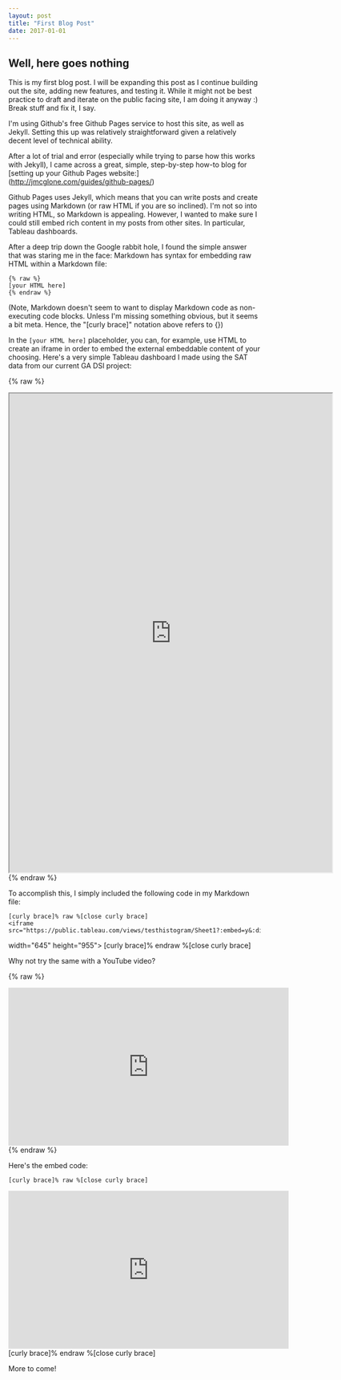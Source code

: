 ```yaml
---
layout: post
title: "First Blog Post"
date: 2017-01-01
---
```


## Well, here goes nothing

This is my first blog post.  I will be expanding this post as I continue building out the site, adding new features, and testing it.  While it might not be best practice to draft and iterate on the public facing site, I am doing it anyway :)  Break stuff and fix it, I say.

I'm using Github's free Github Pages service to host this site, as well as Jekyll.  Setting this up was relatively straightforward given a relatively decent level of technical ability.  

After a lot of trial and error (especially while trying to parse how this works with Jekyll), I came across a great, simple, step-by-step how-to blog for [setting up your Github Pages website:] (http://jmcglone.com/guides/github-pages/)

Github Pages uses Jekyll, which means that you can write posts and create pages using Markdown (or raw HTML if you are so inclined).  I'm not so into writing HTML, so Markdown is appealing.  However, I wanted to make sure I could still embed rich content in my posts from other sites.  In particular, Tableau dashboards.  

After a deep trip down the Google rabbit hole, I found the simple answer that was staring me in the face:  Markdown has syntax for embedding raw HTML within a Markdown file:

    {% raw %}
    [your HTML here]
    {% endraw %}

(Note, Markdown doesn't seem to want to display Markdown code as non-executing code blocks.  Unless I'm missing something obvious, but it seems a bit meta.  Hence, the "[curly brace]" notation above refers to {})

In the `[your HTML here]` placeholder, you can, for example, use HTML to create an iframe in order to embed the external embeddable content of your choosing.  Here's a very simple Tableau dashboard I made using the SAT data from our current GA DSI project:

{% raw %}
<iframe src="https://public.tableau.com/views/testhistogram/Sheet1?:embed=y&:display_count=yes"
 width="645" height="955"></iframe>
{% endraw %}

To accomplish this, I simply included the following code in my Markdown file:


    [curly brace]% raw %[close curly brace]
    <iframe src="https://public.tableau.com/views/testhistogram/Sheet1?:embed=y&:display_count=yes"
 width="645" height="955"></iframe>
    [curly brace]% endraw %[close curly brace]

Why not try the same with a YouTube video?

{% raw %}
<iframe width="560" height="315" src="https://www.youtube.com/embed/ZXsQAXx_ao0" frameborder="0" allowfullscreen></iframe>
{% endraw %}

Here's the embed code:

    [curly brace]% raw %[close curly brace]
<iframe width="560" height="315" src="https://www.youtube.com/embed/ZXsQAXx_ao0" frameborder="0" allowfullscreen></iframe>
    [curly brace]% endraw %[close curly brace]

More to come!
